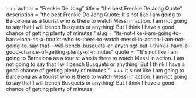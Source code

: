 +++
author = "Frenkie De Jong"
title = "the best Frenkie De Jong Quote"
description = "the best Frenkie De Jong Quote: It's not like I am going to Barcelona as a tourist who is there to watch Messi in action. I am not going to say that I will bench Busquets or anything! But I think I have a good chance of getting plenty of minutes."
slug = "its-not-like-i-am-going-to-barcelona-as-a-tourist-who-is-there-to-watch-messi-in-action-i-am-not-going-to-say-that-i-will-bench-busquets-or-anything!-but-i-think-i-have-a-good-chance-of-getting-plenty-of-minutes"
quote = '''It's not like I am going to Barcelona as a tourist who is there to watch Messi in action. I am not going to say that I will bench Busquets or anything! But I think I have a good chance of getting plenty of minutes.'''
+++
It's not like I am going to Barcelona as a tourist who is there to watch Messi in action. I am not going to say that I will bench Busquets or anything! But I think I have a good chance of getting plenty of minutes.
